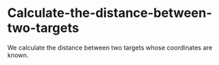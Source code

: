# Calculate-the-distance-between-two-targets
We calculate the distance between two targets whose coordinates are known.
